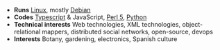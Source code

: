 - **Runs** [Linux](https://www.linuxfoundation.org/), mostly [Debian](https://debian.org/)
- **Codes** [Typescript](https://www.typescriptlang.org/) & JavaScript, [Perl 5](https://www.perl.org/), [Python](https://www.python.org/)
- **Technical interests** Web technologies, XML technologies, object-relational mappers, distributed social networks, open-source, devops
- **Interests** Botany, gardening, electronics, Spanish culture
